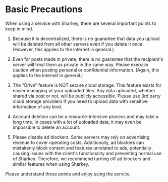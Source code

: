 # Basic Precautions

When using a service with Sharkey, there are several important points to keep in mind.

1. Because it is decentralized, there is no guarantee that data you upload will be deleted from all other servers even if you delete it once. (However, this applies to the internet in general.)

2. Even for posts made in private, there is no guarantee that the recipient's server will treat them as private in the same way. Please exercise caution when posting personal or confidential information. (Again, this applies to the internet in general.)

3. The "Drive" feature is NOT secure cloud storage. This feature exists for easier managing of your uploaded files.
Any data uploaded, whether shared via post or not, will be publicly accessible. Please use 3rd party cloud storage providers if you need to upload data with sensitive information of any kind. 

4. Account deletion can be a resource-intensive process and may take a long time. In cases with a lot of uploaded data, it may even be impossible to delete an account.

5. Please disable ad blockers. Some servers may rely on advertising revenue to cover operating costs. Additionally, ad blockers can mistakenly block content and features unrelated to ads, potentially causing issues with the client's functionality and preventing normal use of Sharkey. Therefore, we recommend turning off ad blockers and similar features when using Sharkey.

Please understand these points and enjoy using the service.
